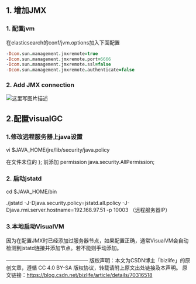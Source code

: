 

## 1. 增加JMX

### 1. 配置jvm

在elasticsearch的conf/jvm.options加入下面配置

```pro
-Dcom.sun.management.jmxremote=true
-Dcom.sun.management.jmxremote.port=6666
-Dcom.sun.management.jmxremote.ssl=false
-Dcom.sun.management.jmxremote.authenticate=false
```



### 2. Add JMX connection

![这里写图片描述](https://img-blog.csdn.net/20170421150100205?watermark/2/text/aHR0cDovL2Jsb2cuY3Nkbi5uZXQvYml6bGlmZQ==/font/5a6L5L2T/fontsize/400/fill/I0JBQkFCMA==/dissolve/70/gravity/SouthEast)





## 2.配置visualGC

### 1.修改远程服务器上java设置

  vi $JAVA_HOME/jre/lib/security/java.policy

  在文件末位的 }; 前添加
  permission java.security.AllPermission;

### 2. 启动jstatd

 cd $JAVA_HOME/bin

 ./jstatd -J-Djava.security.policy=jstatd.all.policy -J-Djava.rmi.server.hostname=192.168.97.51 -p 10003 （远程服务器IP）

### 3.本地启动VisualVM

因为在配置JMX时已经添加过服务器节点，如果配置正确，通常VisualVM会自动检测到jstatd连接并添加节点。若不能则手动添加。





————————————————
版权声明：本文为CSDN博主「bizlife」的原创文章，遵循 CC 4.0 BY-SA 版权协议，转载请附上原文出处链接及本声明。
原文链接：https://blog.csdn.net/bizlife/article/details/70316518